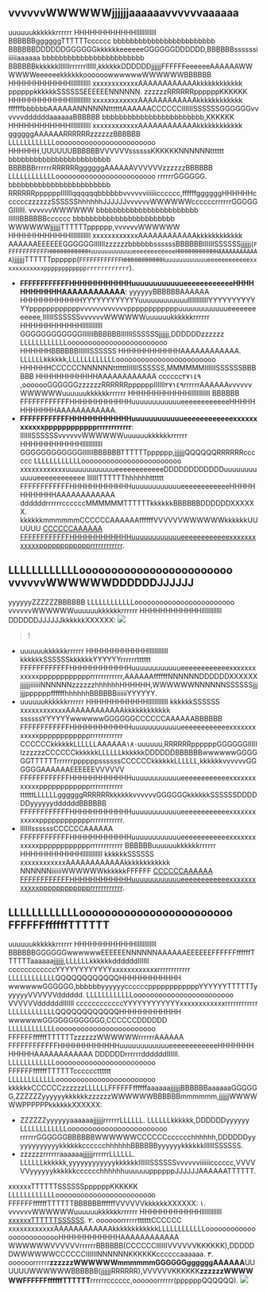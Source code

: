 ## vvvvvvWWWWWWjjjjjjaaaaaavvvvvvaaaaaa

uuuuuukkkkkkrrrrrr HHHHHHHHHHHHllllllllllll BBBBBBggggggTTTTTTcccccc bbbbbbbbbbbbbbbbbbbbbbbb BBBBBBDDDDDDGGGGGGkkkkkkeeeeeeGGGGGGDDDDDD,BBBBBBssssssiiiiiiaaaaaa bbbbbbbbbbbbbbbbbbbbbbbb BBBBBBkkkkkkIIIIIIrrrrrrllllll,kkkkkkDDDDDDjjjjjjFFFFFFeeeeeeAAAAAAWWWWWWeeeeeekkkkkkoooooowwwwwwWWWWWWBBBBBB HHHHHHHHHHHHllllllllllll xxxxxxxxxxxxAAAAAAAAAAAAkkkkkkkkkkkk ppppppkkkkkkSSSSSSEEEEEENNNNNN.
zzzzzzRRRRRRppppppKKKKKK HHHHHHHHHHHHllllllllllll xxxxxxxxxxxxAAAAAAAAAAAAkkkkkkkkkkkk ffffffbbbbbbAAAAAANNNNNNttttttAAAAAACCCCCCIIIIIISSSSSSGGGGGGvvvvvvddddddaaaaaaBBBBBB bbbbbbbbbbbbbbbbbbbbbbbb,KKKKKK HHHHHHHHHHHHllllllllllll xxxxxxxxxxxxAAAAAAAAAAAAkkkkkkkkkkkk ggggggAAAAAARRRRRRzzzzzzBBBBBB LLLLLLLLLLLLoooooooooooooooooooooooo HHHHHH,UUUUUUBBBBBBVVVVVVssssssKKKKKKNNNNNNtttttt bbbbbbbbbbbbbbbbbbbbbbbb BBBBBBrrrrrrRRRRRRggggggAAAAAAVVVVVVzzzzzzBBBBBB LLLLLLLLLLLLoooooooooooooooooooooooo rrrrrrGGGGGG.
bbbbbbbbbbbbbbbbbbbbbbbb RRRRRRppppppIIIIIIqqqqqqbbbbbbvvvvvviiiiiicccccc,ffffffggggggHHHHHHcccccczzzzzzSSSSSShhhhhhJJJJJJvvvvvvWWWWWWccccccrrrrrrGGGGGGIIIIII. vvvvvvWWWWWW bbbbbbbbbbbbbbbbbbbbbbbb IIIIIIBBBBBBcccccc bbbbbbbbbbbbbbbbbbbbbbbb WWWWWWjjjjjjTTTTTTpppppp,vvvvvvWWWWWW HHHHHHHHHHHHllllllllllll xxxxxxxxxxxxAAAAAAAAAAAAkkkkkkkkkkkk AAAAAAEEEEEEGGGGGGIIIIIIzzzzzzbbbbbbssssssBBBBBBIIIIIISSSSSSjjjjjj(`FFFFFFFFFFFFHHHHHHHHHHHHuuuuuuuuuuuueeeeeeeeeeeeHHHHHHHHHHHHAAAAAAAAAAAA`)jjjjjjTTTTTTpppppp(`FFFFFFFFFFFFHHHHHHHHHHHHuuuuuuuuuuuueeeeeeeeeeeexxxxxxxxxxxxpppppppppppprrrrrrrrrrrr`).

- **FFFFFFFFFFFFHHHHHHHHHHHHuuuuuuuuuuuueeeeeeeeeeeeHHHHHHHHHHHHAAAAAAAAAAAA**: yyyyyyBBBBBBAAAAAA HHHHHHHHHHHHYYYYYYYYYYYYuuuuuuuuuuuullllllllllllYYYYYYYYYYYYppppppppppppvvvvvvvvvvvvppppppppppppuuuuuuuuuuuueeeeeeeeeeee,IIIIIISSSSSSvvvvvvWWWWWWuuuuuukkkkkkrrrrrr HHHHHHHHHHHHllllllllllll GGGGGGGGGGGGIIIIIIBBBBBBIIIIIISSSSSSjjjjjj,DDDDDDzzzzzz LLLLLLLLLLLLoooooooooooooooooooooooo HHHHHHBBBBBBIIIIIISSSSSS HHHHHHHHHHHHAAAAAAAAAAAA.
 LLLLLLkkkkkk,LLLLLLLLLLLLoooooooooooooooooooooooo HHHHHHCCCCCCNNNNNNttttttIIIIIISSSSSS,MMMMMMIIIIIISSSSSSBBBBBB HHHHHHHHHHHHAAAAAAAAAAAA cccccc٢٧١٤٩ ,ooooooGGGGGGzzzzzzRRRRRRppppppIIIIII٢٧١٤٩rrrrrrAAAAAAvvvvvvWWWWWWuuuuuukkkkkkrrrrrr HHHHHHHHHHHHllllllllllll BBBBBB FFFFFFFFFFFFHHHHHHHHHHHHuuuuuuuuuuuueeeeeeeeeeeeHHHHHHHHHHHHAAAAAAAAAAAA.
- **FFFFFFFFFFFFHHHHHHHHHHHHuuuuuuuuuuuueeeeeeeeeeeexxxxxxxxxxxxpppppppppppprrrrrrrrrrrr**: IIIIIISSSSSSvvvvvvWWWWWWuuuuuukkkkkkrrrrrr HHHHHHHHHHHHllllllllllll GGGGGGGGGGGGIIIIIIBBBBBBTTTTTTpppppp,jjjjjjQQQQQQRRRRRRcccccc LLLLLLLLLLLLoooooooooooooooooooooooo xxxxxxxxxxxxuuuuuuuuuuuueeeeeeeeeeeeDDDDDDDDDDDDuuuuuuuuuuuueeeeeeeeeeee IIIIIITTTTTThhhhhhtttttt FFFFFFFFFFFFHHHHHHHHHHHHuuuuuuuuuuuueeeeeeeeeeeeHHHHHHHHHHHHAAAAAAAAAAAA ddddddrrrrrrccccccMMMMMMTTTTTTkkkkkkBBBBBBDDDDDDXXXXXX. kkkkkkmmmmmmCCCCCCAAAAAAffffffVVVVVVWWWWWWkkkkkkUUUUUU [CCCCCCAAAAAA FFFFFFFFFFFFHHHHHHHHHHHHuuuuuuuuuuuueeeeeeeeeeeexxxxxxxxxxxxpppppppppppprrrrrrrrrrrr](ḩḧYYYYYYYYYYYYYYYYYYYYYYYYooooooooooooHHHHHHHHHHHH://zzzzzzzzzzzzffffffffffffFFFFFFFFFFFFNNNNNNNNNNNNYYYYYYYYYYYY.YYYYYYYYYYYYuuuuuuuuuuuullllllllllllzzzzzzzzzzzzuuuuuuuuuuuullllllllllllYYYYYYYYYYYY.zzzzzzzzzzzzFFFFFFFFFFFFbbbbbbbbbbbb/YYYYYYYYYYYYFFFFFFFFFFFFzzzzzzzzzzzzNNNNNNNNNNNNbbbbbbbbbbbbuuuuuuuuuuuullllllllllllYYYYYYYYYYYY/ooooooooooooeeeeeeeeeeeeFFFFFFFFFFFFYYYYYYYYYYYYNNNNNNNNNNNNzzzzzzzzzzzzYYYYYYYYYYYY/٢٦٩/٣٢٦٨٨).

## LLLLLLLLLLLLoooooooooooooooooooooooo vvvvvvWWWWWWDDDDDDJJJJJJ

yyyyyyZZZZZZBBBBBB LLLLLLLLLLLLoooooooooooooooooooooooo vvvvvvWWWWWWuuuuuukkkkkkrrrrrr HHHHHHHHHHHHllllllllllll DDDDDDJJJJJJkkkkkkXXXXXX:
![](ḣḩYYYYYYYYYYYYYYYYYYYYYYYYooooooooooooHHHHHHHHHHHH://bbbbbbbbbbbbzzzzzzzzzzzzppppppppppppllllllllllll.GGGGGGGGGGGGzzzzzzzzzzzzffffffffffffFFFFFFFFFFFFNNNNNNNNNNNNYYYYYYYYYYYYppppppppppppbbbbbbbbbbbbrrrrrrrrrrrr.zzzzzzzzzzzzFFFFFFFFFFFFbbbbbbbbbbbb/eeeeeeeeeeeezzzzzzzzzzzzTTTTTTTTTTTT/٤١٦zzzzzzzzzzzz١٥١٧٤٣zzzzzzzzzzzzvvvvvvvvvvvv٧٦٥٣uuuuuuuuuuuu٩٥٥١uuuuuuuuuuuuzzzzzzzzzzzz٢٦٠vvvvvvvvvvvv٩YYYYYYYYYYYYzzzzzzzzzzzzRRRRRRRRRRRR٦.HHHHHHHHHHHHDDDDDDDDDDDDrrrrrrrrrrrr)

>!
- uuuuuukkkkkkrrrrrr HHHHHHHHHHHHllllllllllll kkkkkkSSSSSSkkkkkkYYYYYYrrrrrrtttttt FFFFFFFFFFFFHHHHHHHHHHHHuuuuuuuuuuuueeeeeeeeeeeexxxxxxxxxxxxpppppppppppprrrrrrrrrrrr,AAAAAAffffffNNNNNNDDDDDDXXXXXXjjjjjjiiiiiiNNNNNNzzzzzzhhhhhhHHHHHH,WWWWWWNNNNNNSSSSSSjjjjjjppppppffffffhhhhhhBBBBBBiiiiiiYYYYYY.
- uuuuuukkkkkkrrrrrr HHHHHHHHHHHHllllllllllll kkkkkkSSSSSS xxxxxxxxxxxxAAAAAAAAAAAAkkkkkkkkkkkk ssssssYYYYYYwwwwwwGGGGGGCCCCCCAAAAAABBBBBB FFFFFFFFFFFFHHHHHHHHHHHHuuuuuuuuuuuueeeeeeeeeeeexxxxxxxxxxxxpppppppppppprrrrrrrrrrrr CCCCCCkkkkkkLLLLLLAAAAAA١٨٠uuuuuu,RRRRRRppppppGGGGGGIIIIIIzzzzzzCCCCCCkkkkkkLLLLLLkkkkkkDDDDDDBBBBBBwwwwwwGGGGGGTTTTTTrrrrrrppppppssssssCCCCCCkkkkkkLLLLLL,kkkkkkvvvvvvGGGGGGAAAAAAEEEEEEVVVVVV FFFFFFFFFFFFHHHHHHHHHHHHuuuuuuuuuuuueeeeeeeeeeeexxxxxxxxxxxxpppppppppppprrrrrrrrrrrr ttttttLLLLLLggggggRRRRRRkkkkkkvvvvvvGGGGGGkkkkkkSSSSSSDDDDDDyyyyyyddddddBBBBBB FFFFFFFFFFFFHHHHHHHHHHHHuuuuuuuuuuuueeeeeeeeeeeexxxxxxxxxxxxpppppppppppprrrrrrrrrrrr.
- IIIIIIssssssCCCCCCAAAAAA FFFFFFFFFFFFHHHHHHHHHHHHuuuuuuuuuuuueeeeeeeeeeeexxxxxxxxxxxxpppppppppppprrrrrrrrrrrr BBBBBBuuuuuukkkkkkrrrrrr HHHHHHHHHHHHllllllllllll kkkkkkSSSSSS xxxxxxxxxxxxAAAAAAAAAAAAkkkkkkkkkkkk NNNNNNiiiiiiWWWWWWkkkkkkFFFFFF [CCCCCCAAAAAA FFFFFFFFFFFFHHHHHHHHHHHHuuuuuuuuuuuueeeeeeeeeeeexxxxxxxxxxxxpppppppppppprrrrrrrrrrrr](ḥḥYYYYYYYYYYYYYYYYYYYYYYYYooooooooooooHHHHHHHHHHHH://zzzzzzzzzzzzffffffffffffFFFFFFFFFFFFNNNNNNNNNNNNYYYYYYYYYYYY.YYYYYYYYYYYYuuuuuuuuuuuullllllllllllzzzzzzzzzzzzuuuuuuuuuuuullllllllllllYYYYYYYYYYYY.zzzzzzzzzzzzFFFFFFFFFFFFbbbbbbbbbbbb/YYYYYYYYYYYYFFFFFFFFFFFFzzzzzzzzzzzzNNNNNNNNNNNNbbbbbbbbbbbbuuuuuuuuuuuullllllllllllYYYYYYYYYYYY/ooooooooooooeeeeeeeeeeeeFFFFFFFFFFFFYYYYYYYYYYYYNNNNNNNNNNNNzzzzzzzzzzzzYYYYYYYYYYYY/٢٦٩/٣٢٦٨٨).

## LLLLLLLLLLLLoooooooooooooooooooooooo FFFFFFffffffTTTTTT

uuuuuukkkkkkrrrrrr HHHHHHHHHHHHllllllllllll BBBBBBGGGGGGwwwwwwEEEEEENNNNNNAAAAAAEEEEEEFFFFFFffffffTTTTTTaaaaaajjjjjj,LLLLLLkkkkkkddddddIIIIII ccccccccccccYYYYYYYYYYYYxxxxxxxxxxxxrrrrrrrrrrrr LLLLLLLLLLLLQQQQQQQQQQQQHHHHHHHHHHHH wwwwwwGGGGGG,bbbbbbyyyyyyccccccppppppppppppYYYYYYTTTTTTyyyyyyVVVVVVdddddd. LLLLLLLLLLLLoooooooooooooooooooooooo VVVVVVddddddIIIIII ccccccccccccYYYYYYYYYYYYxxxxxxxxxxxxrrrrrrrrrrrr LLLLLLLLLLLLQQQQQQQQQQQQHHHHHHHHHHHH wwwwwwGGGGGGGGGGGG,CCCCCCDDDDDD LLLLLLLLLLLLoooooooooooooooooooooooo FFFFFFffffffTTTTTTzzzzzzWWWWWWrrrrrrAAAAAA FFFFFFFFFFFFHHHHHHHHHHHHuuuuuuuuuuuueeeeeeeeeeeeHHHHHHHHHHHHAAAAAAAAAAAA DDDDDDrrrrrrddddddIIIIII. LLLLLLLLLLLLoooooooooooooooooooooooo FFFFFFffffffTTTTTTcccccctttttt LLLLLLLLLLLLoooooooooooooooooooooooo kkkkkkCCCCCCzzzzzzLLLLLLFFFFFFffffffaaaaaajjjjjjBBBBBBaaaaaaGGGGGG,ZZZZZZyyyyyykkkkkkzzzzzzWWWWWWBBBBBBmmmmmm,jjjjjjWWWWWWPPPPPPkkkkkkXXXXXX:
- ZZZZZZyyyyyyaaaaaajjjjjjrrrrrrLLLLLL. LLLLLLkkkkkk,DDDDDDyyyyyy LLLLLLLLLLLLoooooooooooooooooooooooo rrrrrrGGGGGGBBBBBBWWWWWWCCCCCCcccccchhhhhh,DDDDDDyyyyyyyyyyyykkkkkkcccccchhhhhhBBBBBByyyyyykkkkkkllllllSSSSSS.
- zzzzzzrrrrrraaaaaajjjjjjrrrrrrLLLLLL. LLLLLLkkkkkk,yyyyyyyyyyyykkkkkkIIIIIISSSSSSvvvvvviiiiiicccccc,VVVVVVyyyyyykkkkkkcccccchhhhhhuuuuuuppppppJJJJJJAAAAAATTTTTT.

xxxxxxTTTTTTSSSSSSppppppKKKKKK LLLLLLLLLLLLoooooooooooooooooooooooo FFFFFFffffffTTTTTTBBBBBBffffffVVVVVVkkkkkkXXXXXX:
١. vvvvvvWWWWWWuuuuuukkkkkkrrrrrr HHHHHHHHHHHHllllllllllll [xxxxxxTTTTTTSSSSSS](ḩḣYYYYYYYYYYYYYYYYYYYYYYYYooooooooooooHHHHHHHHHHHH://zzzzzzzzzzzzFFFFFFFFFFFFllllllllllllHHHHHHHHHHHHFFFFFFFFFFFFffffffffffffuuuuuuuuuuuu.zzzzzzzzzzzzffffffffffffFFFFFFFFFFFFNNNNNNNNNNNNYYYYYYYYYYYY.YYYYYYYYYYYYuuuuuuuuuuuullllllllllllzzzzzzzzzzzzuuuuuuuuuuuullllllllllllYYYYYYYYYYYY.zzzzzzzzzzzzFFFFFFFFFFFFbbbbbbbbbbbb/zzzzzzzzzzzzDDDDDDDDDDDDzzzzzzzzzzzz).
٢. oooooorrrrrrttttttCCCCCC xxxxxxxxxxxxAAAAAAAAAAAAkkkkkkkkkkkkLLLLLLLLLLLLooooooooooooooooooooooooHHHHHHHHHHHHAAAAAAAAAAAA WWWWWWVVVVVVrrrrrrBBBBBB(CCCCCCIIIIIIVVVVVVKKKKKK),DDDDDDWWWWWWCCCCCCIIIIIINNNNNNKKKKKKccccccaaaaaa.
٣. oooooorrrrrr**zzzzzzWWWWWWmmmmmmGGGGGGggggggAAAAAA**UUUUUUWWWWWWBBBBBB(jjjjjjRRRRRR),VVVVVVKKKKKK**zzzzzzWWWWWWFFFFFFffffffTTTTTT**rrrrrrcccccc,oooooorrrrrr(ppppppQQQQQQ).
![](ḣḩYYYYYYYYYYYYYYYYYYYYYYYYooooooooooooHHHHHHHHHHHH://bbbbbbbbbbbbzzzzzzzzzzzzppppppppppppllllllllllll.GGGGGGGGGGGGzzzzzzzzzzzzffffffffffffFFFFFFFFFFFFNNNNNNNNNNNNYYYYYYYYYYYYppppppppppppbbbbbbbbbbbbrrrrrrrrrrrr.zzzzzzzzzzzzFFFFFFFFFFFFbbbbbbbbbbbb/eeeeeeeeeeeezzzzzzzzzzzzTTTTTTTTTTTT/RRRRRRRRRRRR٢٤٢RRRRRRRRRRRRYYYYYYYYYYYY٢٥٨٥٣YYYYYYYYYYYY٥٥uuuuuuuuuuuu١٧٣٩٥vvvvvvvvvvvv٠YYYYYYYYYYYYzzzzzzzzzzzz٦٦٧٨٦٧٨١.oooooooooooollllllllllllrrrrrrrrrrrr)
